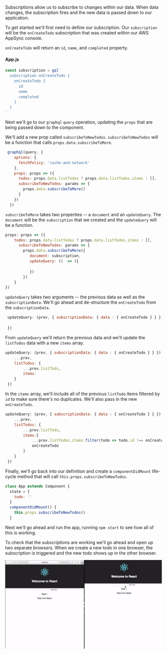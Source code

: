 Subscriptions allow us to subscribe to changes within our data. When data changes, the subscription fires and the new data is passed down to our application.

To get started we'll first need to define our subscription. Our `subscription` will be the `onCreateTodo` subscription that was created within our AWS AppSync console.

`onCreateTodo` will return an `id`, `name`, and `completed` property. 

#### App.js

```javascript
const subscription = gql`
  subscription onCreateTodo {
    onCreateTodo {
      id
      name
      completed
    }
  }
`
```

Next we'll go to our `graphql` `query` operation, updating the `props` that are being passed down to the component. 

We'll add a new prop called `subscribeToNewTodos`. `subscribeToNewTodos` will be a function that calls `props.data.subscribeToMore`.

```javascript
 graphql(query, {
    options: {
      fetchPolicy: 'cache-and-network'
    },
    props: props => ({
      todos: props.data.listTodos ? props.data.listTodos.items : [],
      subscribeToNewTodos: params => {    
        props.data.subscribeToMore()
      }
    })
  })
```

`subscribeToMore` takes two properties -- a `document` and an `updateQuery`. The `document` will be the `subscription` that we created and the `updateQuery` will be a function. 

```javascript
props: props => ({
    todos: props.data.listTodos ? props.data.listTodos.items : [],
      subscribeToNewTodos: params => {    
        props.data.subscribeToMore({
           document: subscription,
           updateQuery: ()  => ({

           })
        })
    }
})

```

`updateQuery` takes two arguments -- the previous data as well as the `subscriptionData`. We'll go ahead and de-structure the `onCreateTodo` from the `subscriptionData`.

```javascript
 updateQuery: (prev, { subscriptionData: { data : { onCreateTodo } } }) => ({

 })    
```

From `updateQuery` we'll return the previous data and we'll update the `listTodos` data with a new `items` array. 

```javascript
updateQuery: (prev, { subscriptionData: { data : { onCreateTodo } } }) => ({
    ...prev,
    listTodos: {
        ...prev.listTods,
        items:
    }
 })  
```

In the `items` array, we'll include all of the previous `listTodo` items filtered by `id` to make sure there's no duplicates. We'll also pass in the new `onCreateTodo`.

```javascript
updateQuery: (prev, { subscriptionData: { data : { onCreateTodo } } }) => ({
    ...prev,
    listTodos: {
        ...prev.listTods,
        items:[
            ...prev.listTodos.items.filter(todo => todo.id !== onCreateTodo.id),
            onCreateTodo
        ]
    }
 })  
```

Finally, we'll go back into our definition and create a `componentDidMount` life-cycle method that will call `this.props.subscribeToNewTodos`. 

```javascript
class App extends Component {
  state = {
    todo: ''
  }
  componentDidMount() {
    this.props.subscribeToNewTodos()
  }
```

Next we'll go ahead and run the app, running `npm start` to see how all of this is working.

To check that the subscriptions are working we'll go ahead and open up two separate browsers. When we create a new todo in one browser, the subscription is triggered and the new todo shows up in the other browser.

![Demo](../images/apollo-subscribe-to-new-data-in-a-react-application-with-aws-appsync-graphql-subscriptions-demo.png)